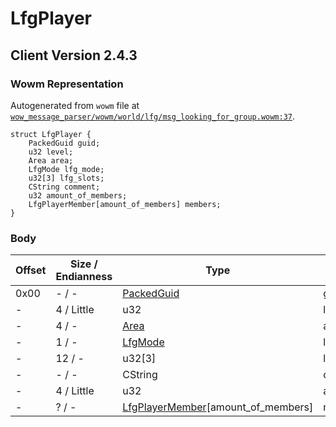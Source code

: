 # LfgPlayer

## Client Version 2.4.3

### Wowm Representation

Autogenerated from `wowm` file at [`wow_message_parser/wowm/world/lfg/msg_looking_for_group.wowm:37`](https://github.com/gtker/wow_messages/tree/main/wow_message_parser/wowm/world/lfg/msg_looking_for_group.wowm#L37).
```rust,ignore
struct LfgPlayer {
    PackedGuid guid;
    u32 level;
    Area area;
    LfgMode lfg_mode;
    u32[3] lfg_slots;
    CString comment;
    u32 amount_of_members;
    LfgPlayerMember[amount_of_members] members;
}
```
### Body

| Offset | Size / Endianness | Type | Name | Description | Comment |
| ------ | ----------------- | ---- | ---- | ----------- | ------- |
| 0x00 | - / - | [PackedGuid](../spec/packed-guid.md) | guid |  |  |
| - | 4 / Little | u32 | level |  |  |
| - | 4 / - | [Area](area.md) | area |  |  |
| - | 1 / - | [LfgMode](lfgmode.md) | lfg_mode |  |  |
| - | 12 / - | u32[3] | lfg_slots |  |  |
| - | - / - | CString | comment |  |  |
| - | 4 / Little | u32 | amount_of_members |  |  |
| - | ? / - | [LfgPlayerMember](lfgplayermember.md)[amount_of_members] | members |  |  |

